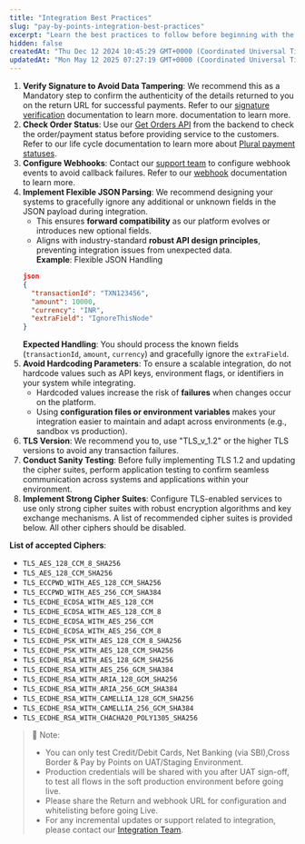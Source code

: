```yaml
---
title: "Integration Best Practices"
slug: "pay-by-points-integration-best-practices"
excerpt: "Learn the best practices to follow before beginning with the integration."
hidden: false
createdAt: "Thu Dec 12 2024 10:45:29 GMT+0000 (Coordinated Universal Time)"
updatedAt: "Mon May 12 2025 07:27:19 GMT+0000 (Coordinated Universal Time)"
---
```

1. **Verify Signature to Avoid Data Tampering**: We recommend this as a Mandatory step to confirm the authenticity of the details returned to you on the return URL for successful payments. Refer to our <a href="https://developer.pluralonline.com/docs/webhook-signature-verification" target="_blank">signature verification</a> documentation to learn more. documentation to learn more.
2. **Check Order Status**: Use our <a href="https://developer.pluralonline.com/reference/orders-get-by-order-id" target="_blank" >Get Orders API</a> from the backend to check the order/payment status before providing service to the customers. Refer to our life cycle documentation to learn more about <a href="https://developer.pluralonline.com/docs/payment-life-cycle" target="_blank">Plural payment statuses</a>.
3. **Configure Webhooks**: Contact our <a href="mailto:pgsupport@pinelabs.com" target="_blank">support team</a> to configure webhook events to avoid callback failures. Refer to our <a href="https://developer.pluralonline.com/docs/developer-tools-webhooks" target="_blank" >webhook</a> documentation to learn more.
4. **Implement Flexible JSON Parsing**:  We recommend designing your systems to gracefully ignore any additional or unknown fields in the JSON payload during integration. 
   - This ensures **forward compatibility** as our platform evolves or introduces new optional fields.
   - Aligns with industry-standard **robust API design principles**, preventing integration issues from unexpected data.  
     **Example**: Flexible JSON Handling
   ```json Incoming Request Example
   json  
   {  
     "transactionId": "TXN123456",  
     "amount": 10000,  
     "currency": "INR",  
     "extraField": "IgnoreThisNode"  
   }
   ```
   **Expected Handling**: You should process the known fields (`transactionId`, `amount`, `currency`) and gracefully ignore the `extraField`.
5. **Avoid Hardcoding Parameters**: To ensure a scalable integration, do not hardcode values such as API keys, environment flags, or identifiers in your system while integrating.
   - Hardcoded values increase the risk of **failures** when changes occur on the platform.
   - Using **configuration files or environment variables** makes your integration easier to maintain and adapt across environments (e.g., sandbox vs production).
6. **TLS Version**: We recommend you to, use "TLS_v_1.2" or the higher TLS versions to avoid any transaction failures.
7. **Conduct Sanity Testing**: Before fully implementing TLS 1.2 and updating the cipher suites, perform application testing to confirm seamless communication across systems and applications within your environment.
8. **Implement Strong Cipher Suites**: Configure TLS-enabled services to use only strong cipher suites with robust encryption algorithms and key exchange mechanisms. A list of recommended cipher suites is provided below. All other ciphers should be disabled.

**List of accepted Ciphers**:

- `TLS_AES_128_CCM_8_SHA256`
- `TLS_AES_128_CCM_SHA256`
- `TLS_ECCPWD_WITH_AES_128_CCM_SHA256`
- `TLS_ECCPWD_WITH_AES_256_CCM_SHA384`
- `TLS_ECDHE_ECDSA_WITH_AES_128_CCM`
- `TLS_ECDHE_ECDSA_WITH_AES_128_CCM_8`
- `TLS_ECDHE_ECDSA_WITH_AES_256_CCM`
- `TLS_ECDHE_ECDSA_WITH_AES_256_CCM_8`
- `TLS_ECDHE_PSK_WITH_AES_128_CCM_8_SHA256`
- `TLS_ECDHE_PSK_WITH_AES_128_CCM_SHA256`
- `TLS_ECDHE_RSA_WITH_AES_128_GCM_SHA256`
- `TLS_ECDHE_RSA_WITH_AES_256_GCM_SHA384`
- `TLS_ECDHE_RSA_WITH_ARIA_128_GCM_SHA256`
- `TLS_ECDHE_RSA_WITH_ARIA_256_GCM_SHA384`
- `TLS_ECDHE_RSA_WITH_CAMELLIA_128_GCM_SHA256`
- `TLS_ECDHE_RSA_WITH_CAMELLIA_256_GCM_SHA384`
- `TLS_ECDHE_RSA_WITH_CHACHA20_POLY1305_SHA256`

> 📘 Note:
> 
> - You can only test Credit/Debit Cards, Net Banking (via SBI),Cross Border & Pay by Points on UAT/Staging Environment.
> - Production credentials will be shared with you after UAT sign-off, to test all flows in the soft production environment before going live.
> - Please share the Return and webhook URL for configuration and whitelisting before going Live.
> - For any incremental updates or support related to integration, please contact our <a href="mailto:pgintegration@pinelabs.com">Integration Team</a>.
